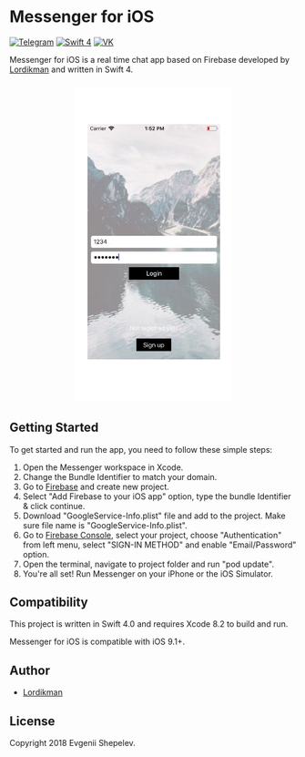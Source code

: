 # Messenger for iOS

[![Telegram](https://img.shields.io/badge/Telegram-lordikman-blue.svg?style=flat)](https://t.me/lordikman)
[![Swift 4](https://img.shields.io/badge/Swift-4.0-orange.svg?style=flat)](https://swift.org)
[![VK](https://img.shields.io/badge/VK-Евгений_Шепелев-blue.svg?style=flat)](https://vk.com/borsh_man)



Messenger for iOS is a real time chat app based on Firebase developed by [Lordikman](https://vk.com/borsh_man) and written in Swift 4.

<h3 align="center">
<img src="screenshot.png" alt="Screenshot of Messenger for iOS" />
</h3>

## Getting Started

To get started and run the app, you need to follow these simple steps:

1. Open the Messenger workspace in Xcode.
2. Change the Bundle Identifier to match your domain.
3. Go to [Firebase](https://firebase.google.com) and create new project.
4. Select "Add Firebase to your iOS app" option, type the bundle Identifier & click continue.
5. Download "GoogleService-Info.plist" file and add to the project. Make sure file name is "GoogleService-Info.plist".
6. Go to [Firebase Console](https://console.firebase.google.com), select your project, choose "Authentication" from left menu, select "SIGN-IN METHOD" and enable "Email/Password" option.
7. Open the terminal, navigate to project folder and run "pod update". 
8. You're all set! Run Messenger on your iPhone or the iOS Simulator.

## Compatibility

This project is written in Swift 4.0 and requires Xcode 8.2 to build and run.

Messenger for iOS is compatible with iOS 9.1+.

## Author

* [Lordikman](https://vk.com/borsh_man)

## License

Copyright 2018 Evgenii Shepelev.
